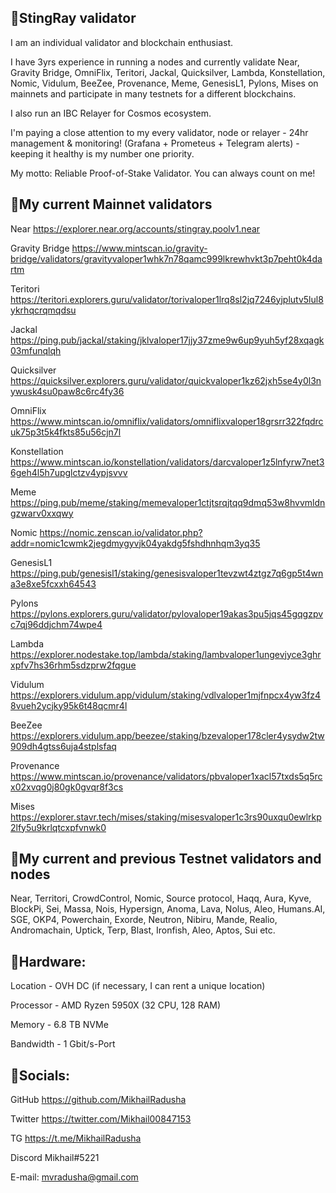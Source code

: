 ## 🔸StingRay validator

I am an individual validator and blockchain enthusiast.

I have 3yrs experience in running a nodes and  currently validate Near, Gravity Bridge, OmniFlix, Teritori, Jackal, Quicksilver, Lambda, Konstellation, Nomic, Vidulum, BeeZee, Provenance, Meme, GenesisL1, Pylons, Mises on mainnets and participate in many testnets for a different blockchains.

I also run an IBC Relayer for Cosmos ecosystem.

I'm paying a close attention to my every validator, node or relayer - 24hr management & monitoring! (Grafana + Prometeus + Telegram alerts) - keeping it healthy is my number one priority.

My motto: Reliable Proof-of-Stake Validator. You can always count on me!

## 🔸My current Mainnet validators 

Near https://explorer.near.org/accounts/stingray.poolv1.near

Gravity Bridge https://www.mintscan.io/gravity-bridge/validators/gravityvaloper1whk7n78qamc999lkrewhvkt3p7peht0k4dartm

Teritori https://teritori.explorers.guru/validator/torivaloper1lrq8sl2jq7246yjplutv5lul8ykrhqcrqmqdsu

Jackal https://ping.pub/jackal/staking/jklvaloper17jjy37zme9w6up9yuh5yf28xqagk03mfunqlqh

Quicksilver https://quicksilver.explorers.guru/validator/quickvaloper1kz62jxh5se4y0l3nywusk4su0paw8c6rc4fy36

OmniFlix https://www.mintscan.io/omniflix/validators/omniflixvaloper18grsrr322fqdrcuk75p3t5k4fkts85u56cjn7l

Konstellation https://www.mintscan.io/konstellation/validators/darcvaloper1z5lnfyrw7net36geh4l5h7upglctzv4ypjsvvv

Meme https://ping.pub/meme/staking/memevaloper1ctjtsrqjtqq9dmq53w8hvvmldngzwarv0xxqwy

Nomic https://nomic.zenscan.io/validator.php?addr=nomic1cwmk2jegdmygyvjk04yakdg5fshdhnhqm3yq35

GenesisL1 https://ping.pub/genesisl1/staking/genesisvaloper1tevzwt4ztgz7q6gp5t4wna3e8xe5fcxxh64543

Pylons https://pylons.explorers.guru/validator/pylovaloper19akas3pu5jqs45gqgzpvc7qj96ddjchm74wpe4

Lambda https://explorer.nodestake.top/lambda/staking/lambvaloper1ungevjyce3ghrxpfv7hs36rhm5sdzprw2fqgue

Vidulum https://explorers.vidulum.app/vidulum/staking/vdlvaloper1mjfnpcx4yw3fz48vueh2ycjky95k6t48qcmr4l

BeeZee https://explorers.vidulum.app/beezee/staking/bzevaloper178cler4ysydw2tw909dh4gtss6uja4stplsfaq

Provenance https://www.mintscan.io/provenance/validators/pbvaloper1xacl57txds5q5rcx02xvqg0j80gk0gvqr8f3cs

Mises https://explorer.stavr.tech/mises/staking/misesvaloper1c3rs90uxqu0ewlrkp2lfy5u9krlqtcxpfvnwk0

## 🔸My current and previous Testnet validators and nodes

Near, Territori, CrowdControl, Nomic, Source protocol, Haqq, Aura, Kyve, BlockPi, Sei, Massa, Nois, Hypersign, Anoma, Lava, Nolus, Aleo, Humans.AI, SGE, OKP4, Powerchain, Exorde, Neutron, Nibiru, Mande, Realio, Andromachain, Uptick, Terp, Blast, Ironfish, Aleo, Aptos, Sui etc.

## 🔸Hardware:

Location - OVH DC (if necessary, I can rent a unique location)

Processor - AMD Ryzen 5950X (32 CPU, 128 RAM)

Memory - 6.8 TB NVMe

Bandwidth - 1 Gbit/s-Port

## 🔸Socials:

GitHub https://github.com/MikhailRadusha

Twitter https://twitter.com/Mikhail00847153

TG https://t.me/MikhailRadusha

Discord Mikhail#5221

E-mail: mvradusha@gmail.com
